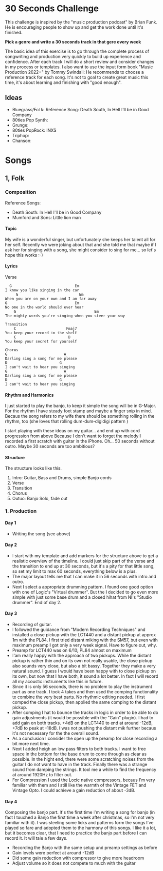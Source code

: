# 30 Seconds Challenge

This challenge is inspired by the "music production podcast" by Brian Funk. He is encouraging people to show up and get the work done until it's finished.

**Pick a genre and write a 30 seconds track in that gere every week**

The basic idea of this exercise is to go through the complete process of songwriting and production very quickly to build up experience and confidence. After each track I will do a short review and consider changes in my process or templates.
I also want to use the input form book "Music Production 2022+" by Tommy Swindali: He recommends to choose a reference track for each song.
It's not to goal to create great music this time, it's about learning and finishing with "good enough".

## Ideas

* Bluegrass/Fol    k: Reference Song: Death South, In Hell I'll be in Good Company
* 80ties Pop Synth: 
* Grunge: 
* 80ties PopRock: INXS
* Triphop: 
* Chanson: 


# Songs

## 1, Folk

### Composition

Reference Songs: 
- Death South: In Hell I'll be in Good Company
- Mumford and Sons: Little lion man
#### Topic

My wife is a wonderful singer, but unfortunately she keeps her talent all for her self.
Recently we were joking about that and she told me that maybe if I ask her for singing with a song, she might consider to sing for me... so let's hope this works :-)

#### Lyrics

Verse
```
  G                             Em
I know you like singing in the car
     G                            Em
When you are on your own and I am far away
G                               Em
No one in the world should ever hear
    G                                    Em
The mighty words you're singing when you steer your way

Transition
    C                       Fmaj7
You keep your record in the shelf
    C                        D
You keep your secret for yourself

Chorus
G                          A
Darling sing a song for me please
D                        G 
I can't wait to hear you singing
G                          A
Darling sing a song for me please
D                        G
I can't wait to hear you singing
```

#### Rhythm and Harmonics

I just started to play the banjo, to keep it simple the song will be in G-Major. For the rhythm I have steady foot stamp and maybe a finger snip in mind. Becaus the song refers to my wife there should be something rolling in the rhythm, too (she loves that rolling dum-dum-digidigi pattern )

I start playing with these ideas on my guitar... and end up with cord progression from above
Because I don't want to forget the melody I recorded a first scratch with guitar in the iPhone.
Oh... 50 seconds without outro. Maybe 30 seconds are too ambitious?

#### Structure

The structure looks like this. 
1. Intro: Guitar, Bass and Drums, simple Banjo cords
2. Verse 
3. Transition
4. Chorus
5. Outuo: Banjo Solo, fade out


### 1. Production

#### Day 1
* Writing the song (see above)
#### Day 2
* I start with my template and add markers for the structure above to get a realistic overview of the timeline. I could just skip part of the verse and the transition to end up at 30 seconds, but it's a pity for that little song, so set my limit to max 60 seconds, everything below is a plus.
* The major layout tells me that I can make it in 56 seconds with intro and outro.
* Next I select a appropriate drumming pattern. I found one good option with one of Logic's "Virtual drummer". But the I decided to go even more simple with just some base drum and a closed hihat from NI's "Studio drummer". End of day 2.

#### Day 3
* Recording of guitar. 
* I followed the guidance from "Modern Recording Techniques" and installed a close pickup with the LCT440 and a distant pickup at approx 1m with the PL84. I first tried distant miking with the SM57, but even with maximum preamp I got only a very week signal. Have to figure out, why.
* Preamp for LCT440 was on 6/10, PL84 almost on maximum
* I'am really happy with the approach of two pickups. While the distant pickup is rather thin and on its own not really usable, the close pickup also sounds very close, but also a bit bassy. Together they make a very natural sound. I guess I would have been happy with to close pickup on its own, but now that I have both, it sound a lot better. In fact I will record all my acoustic instruments like this in future.
* Since it is only 56 seconds, there is no problem to play the instrument part as one track. I took 4 takes and then used the comping functionality to combine the very best parts. No rhythmic editing needed. I first comped the close pickup, then applied the same comping to the distant pickup.
* After comping I hat to bounce the tracks in logic in order to be able to do gain adjustments (it would be possible with the "Gain" plugin). I had to add gain on both tracks. +4dB on the LCT440 to end at around -12dB, +7dB to peak at -18dB. I was not pushing the distant mik further becaus it's not necessary for the the overall sound.
* As a conclusion I consider the open up the preamp for close recording a bit more next time.
* Next I added heigh an low pass filters to both tracks. I want to free space in the bottom for the base drum to come through as clear as possible. In the hight end, there were some scratching noises from the guitar I do not want to have in the track. Finally there was a strange sound from damping the strings. It tool me a while to find the frequency at around 1920Hz to filter out.
* For Compression I used the Locic native compressors, becaus I'm very familiar with them and I still like the warmth of the Vintage FET and Vintage Opto. I could achieve a gain reduction of about -3dB.


#### Day 4
Composing the banjo part. It's the first time I'm writing a song for banjo (in fact I touched a Banjo the first time a week after christmas, so I'm not very familiar with it). I was steeling some licks and patterns form the songs I've played so fare and adopted them to the harmony of this songs. I like it a lot, but it becomes clear, that I need to practice the banjo part before I can record it. It will tale a few days.
 
  * Recording the Banjo with the same setup und preamp settings as before
  * Gain levels were perfect at around -12dB
  * Did some gain reduction with compressor to give more headroom
  * Adjust volume so it does not compete to much with the guitar

